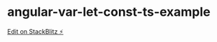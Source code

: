 # angular-var-let-const-ts-example

[Edit on StackBlitz ⚡️](https://stackblitz.com/edit/angular-var-let-const-ts-example)